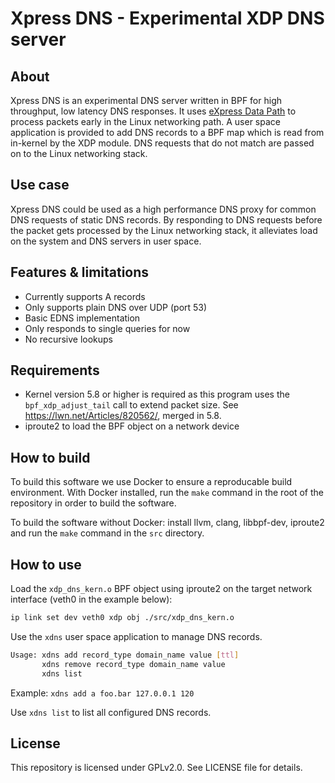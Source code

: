 # Xpress DNS - Experimental XDP DNS server

## About
Xpress DNS is an experimental DNS server written in BPF for high throughput, low latency DNS responses.
It uses [eXpress Data Path](https://en.wikipedia.org/wiki/Express_Data_Path) to process packets early in the Linux networking path.
A user space application is provided to add DNS records to a BPF map which is read from in-kernel by the XDP module.
DNS requests that do not match are passed on to the Linux networking stack. 

## Use case
Xpress DNS could be used as a high performance DNS proxy for common DNS requests of static DNS records.
By responding to DNS requests before the packet gets processed by the Linux networking stack, it alleviates load on the system and DNS servers in user space.

## Features & limitations
* Currently supports A records
* Only supports plain DNS over UDP (port 53)
* Basic EDNS implementation
* Only responds to single queries for now
* No recursive lookups

## Requirements
* Kernel version 5.8 or higher is required as this program uses the `bpf_xdp_adjust_tail` call to extend packet size. See https://lwn.net/Articles/820562/, merged in 5.8.
* iproute2 to load the BPF object on a network device

## How to build
To build this software we use Docker to ensure a reproducable build environment.
With Docker installed, run the `make` command in the root of the repository in order to build the software.

To build the software without Docker: install llvm, clang, libbpf-dev, iproute2 and run the `make` command in the `src` directory.

## How to use
Load the `xdp_dns_kern.o` BPF object using iproute2 on the target network interface (veth0 in the example below):
```bash
ip link set dev veth0 xdp obj ./src/xdp_dns_kern.o
```

Use the `xdns` user space application to manage DNS records.
```bash
Usage: xdns add record_type domain_name value [ttl]
       xdns remove record_type domain_name value
       xdns list
```
Example: ```xdns add a foo.bar 127.0.0.1 120```

Use `xdns list` to list all configured DNS records.

## License
This repository is licensed under GPLv2.0. 
See LICENSE file for details.
